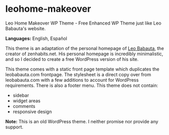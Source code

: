 # leohome-makeover
Leo Home Makeover WP Theme - Free Enhanced WP Theme just like Leo Babauta's website.

<strong>Languages:</strong> English, Español

<p>This theme is an adaptation of the personal homepage of <a href="http://leobabauta.com/" target="_blank">Leo Babauta</a>, the creator of zenhabits.net. His personal homepage is incredibly minimalistic, and so I decided to create a free WordPress version of his site.</p>

<p>This theme comes with a static front page template which duplicates the leobabauta.com frontpage. The stylesheet is a direct copy over from leobabauta.com with a few additions to account for WordPress requirements. There is also a footer menu. This theme does not contain:</p><ul><li>sidebar</li><li>widget areas</li><li>comments</li><li>responsive design</li></ul>

<strong>Note:</strong> This is an old WordPress theme. I neither promise nor provide any support.
